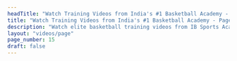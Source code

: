 ```yaml
---
headTitle: "Watch Training Videos from India's #1 Basketball Academy - Page 15 | IB Sports Academy"
title: "Watch Training Videos from India's #1 Basketball Academy - Page 15 | IB Sports Academy"
description: "Watch elite basketball training videos from IB Sports Academy. Learn NBA-level drills, youth coaching tips, and real game action from India's top basketball academy | Delhi's top basketball academy."
layout: "videos/page"
page_number: 15
draft: false
---
```

